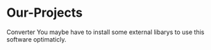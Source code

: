 # Our-Projects
Converter
You maybe have to install some external libarys to use this software optimaticly.
